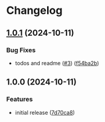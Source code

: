# Changelog

## [1.0.1](https://github.com/steven-t-h/country-codes/compare/v1.0.0...v1.0.1) (2024-10-11)


### Bug Fixes

* todos and readme ([#3](https://github.com/steven-t-h/country-codes/issues/3)) ([f54ba2b](https://github.com/steven-t-h/country-codes/commit/f54ba2b9e5664ac2abadcbf7f07e8389d11072a0))

## 1.0.0 (2024-10-11)


### Features

* initial release ([7d70ca8](https://github.com/steven-t-h/country-codes/commit/7d70ca801dde87d4c976c1f8e698d329bd25df58))

